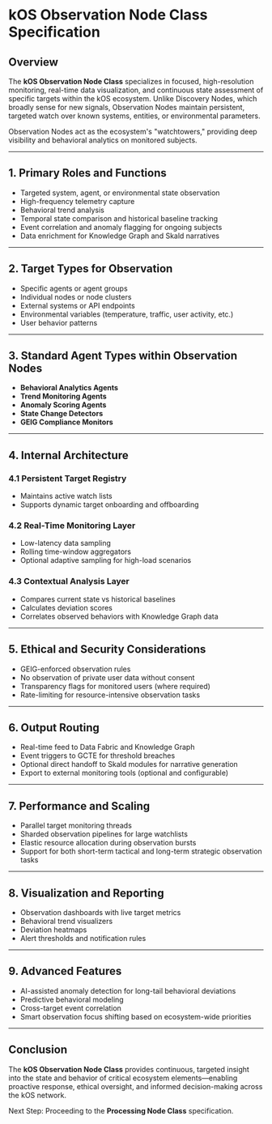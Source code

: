 # kOS Observation Node Class Specification

## Overview
The **kOS Observation Node Class** specializes in focused, high-resolution monitoring, real-time data visualization, and continuous state assessment of specific targets within the kOS ecosystem. Unlike Discovery Nodes, which broadly sense for new signals, Observation Nodes maintain persistent, targeted watch over known systems, entities, or environmental parameters.

Observation Nodes act as the ecosystem's "watchtowers," providing deep visibility and behavioral analytics on monitored subjects.

---

## 1. Primary Roles and Functions

- Targeted system, agent, or environmental state observation
- High-frequency telemetry capture
- Behavioral trend analysis
- Temporal state comparison and historical baseline tracking
- Event correlation and anomaly flagging for ongoing subjects
- Data enrichment for Knowledge Graph and Skald narratives

---

## 2. Target Types for Observation

- Specific agents or agent groups
- Individual nodes or node clusters
- External systems or API endpoints
- Environmental variables (temperature, traffic, user activity, etc.)
- User behavior patterns

---

## 3. Standard Agent Types within Observation Nodes

- **Behavioral Analytics Agents**
- **Trend Monitoring Agents**
- **Anomaly Scoring Agents**
- **State Change Detectors**
- **GEIG Compliance Monitors**

---

## 4. Internal Architecture

### 4.1 Persistent Target Registry
- Maintains active watch lists
- Supports dynamic target onboarding and offboarding

### 4.2 Real-Time Monitoring Layer
- Low-latency data sampling
- Rolling time-window aggregators
- Optional adaptive sampling for high-load scenarios

### 4.3 Contextual Analysis Layer
- Compares current state vs historical baselines
- Calculates deviation scores
- Correlates observed behaviors with Knowledge Graph data

---

## 5. Ethical and Security Considerations

- GEIG-enforced observation rules
- No observation of private user data without consent
- Transparency flags for monitored users (where required)
- Rate-limiting for resource-intensive observation tasks

---

## 6. Output Routing

- Real-time feed to Data Fabric and Knowledge Graph
- Event triggers to GCTE for threshold breaches
- Optional direct handoff to Skald modules for narrative generation
- Export to external monitoring tools (optional and configurable)

---

## 7. Performance and Scaling

- Parallel target monitoring threads
- Sharded observation pipelines for large watchlists
- Elastic resource allocation during observation bursts
- Support for both short-term tactical and long-term strategic observation tasks

---

## 8. Visualization and Reporting

- Observation dashboards with live target metrics
- Behavioral trend visualizers
- Deviation heatmaps
- Alert thresholds and notification rules

---

## 9. Advanced Features

- AI-assisted anomaly detection for long-tail behavioral deviations
- Predictive behavioral modeling
- Cross-target event correlation
- Smart observation focus shifting based on ecosystem-wide priorities

---

## Conclusion
The **kOS Observation Node Class** provides continuous, targeted insight into the state and behavior of critical ecosystem elements—enabling proactive response, ethical oversight, and informed decision-making across the kOS network.

Next Step: Proceeding to the **Processing Node Class** specification.

